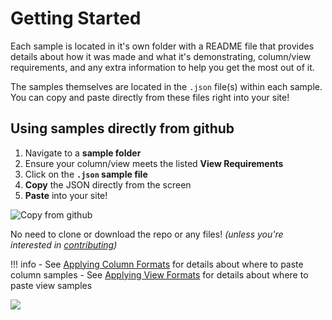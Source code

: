 # Getting Started

Each sample is located in it's own folder with a README file that provides details about how it was made and what it's demonstrating, column/view requirements, and any extra information to help you get the most out of it.

The samples themselves are located in the `.json` file(s) within each sample. You can copy and paste directly from these files right into your site!

## Using samples directly from github

1. Navigate to a **sample folder**
2. Ensure your column/view meets the listed **View Requirements**
3. Click on the **`.json` sample file**
4. **Copy** the JSON directly from the screen
5. **Paste** into your site!

![Copy from github](../img/CopyFromGithub.gif)

No need to clone or download the repo or any files! _(unless you're interested in [contributing](../contributing/index.md))_

!!! info
    - See [Applying Column Formats](./columnformats.md) for details about where to paste column samples
    - See [Applying View Formats](./viewformats.md) for details about where to paste view samples

<img src="https://pnptelemetry.azurewebsites.net/list-formatting/docs/gettingstarted" />